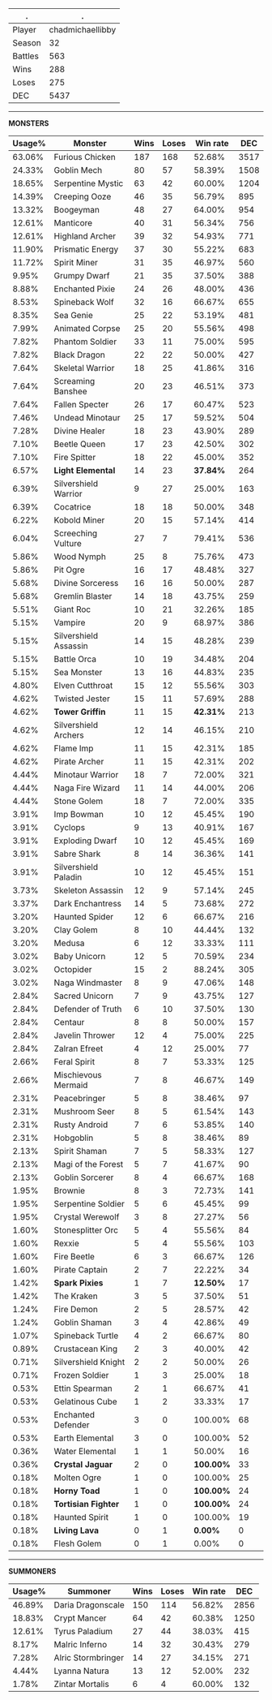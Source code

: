 .|.
|-|-
Player|chadmichaellibby
Season|32
Battles|563
Wins|288
Loses|275
DEC|5437

---
**MONSTERS**

Usage%|Monster|Wins|Loses|Win rate|DEC|
-|-|-|-|-|-|
63.06%|Furious Chicken|187|168|52.68%|3517|
24.33%|Goblin Mech|80|57|58.39%|1508|
18.65%|Serpentine Mystic|63|42|60.00%|1204|
14.39%|Creeping Ooze|46|35|56.79%|895|
13.32%|Boogeyman|48|27|64.00%|954|
12.61%|Manticore|40|31|56.34%|756|
12.61%|Highland Archer|39|32|54.93%|771|
11.90%|Prismatic Energy|37|30|55.22%|683|
11.72%|Spirit Miner|31|35|46.97%|560|
9.95%|Grumpy Dwarf|21|35|37.50%|388|
8.88%|Enchanted Pixie|24|26|48.00%|436|
8.53%|Spineback Wolf|32|16|66.67%|655|
8.35%|Sea Genie|25|22|53.19%|481|
7.99%|Animated Corpse|25|20|55.56%|498|
7.82%|Phantom Soldier|33|11|75.00%|595|
7.82%|Black Dragon|22|22|50.00%|427|
7.64%|Skeletal Warrior|18|25|41.86%|316|
7.64%|Screaming Banshee|20|23|46.51%|373|
7.64%|Fallen Specter|26|17|60.47%|523|
7.46%|Undead Minotaur|25|17|59.52%|504|
7.28%|Divine Healer|18|23|43.90%|289|
7.10%|Beetle Queen|17|23|42.50%|302|
7.10%|Fire Spitter|18|22|45.00%|352|
6.57%|**Light Elemental**|14|23|**37.84%**|264|
6.39%|Silvershield Warrior|9|27|25.00%|163|
6.39%|Cocatrice|18|18|50.00%|348|
6.22%|Kobold Miner|20|15|57.14%|414|
6.04%|Screeching Vulture|27|7|79.41%|536|
5.86%|Wood Nymph|25|8|75.76%|473|
5.86%|Pit Ogre|16|17|48.48%|327|
5.68%|Divine Sorceress|16|16|50.00%|287|
5.68%|Gremlin Blaster|14|18|43.75%|259|
5.51%|Giant Roc|10|21|32.26%|185|
5.15%|Vampire|20|9|68.97%|386|
5.15%|Silvershield Assassin|14|15|48.28%|239|
5.15%|Battle Orca|10|19|34.48%|204|
5.15%|Sea Monster|13|16|44.83%|235|
4.80%|Elven Cutthroat|15|12|55.56%|303|
4.62%|Twisted Jester|15|11|57.69%|288|
4.62%|**Tower Griffin**|11|15|**42.31%**|213|
4.62%|Silvershield Archers|12|14|46.15%|210|
4.62%|Flame Imp|11|15|42.31%|185|
4.62%|Pirate Archer|11|15|42.31%|202|
4.44%|Minotaur Warrior|18|7|72.00%|321|
4.44%|Naga Fire Wizard|11|14|44.00%|206|
4.44%|Stone Golem|18|7|72.00%|335|
3.91%|Imp Bowman|10|12|45.45%|190|
3.91%|Cyclops|9|13|40.91%|167|
3.91%|Exploding Dwarf|10|12|45.45%|169|
3.91%|Sabre Shark|8|14|36.36%|141|
3.91%|Silvershield Paladin|10|12|45.45%|151|
3.73%|Skeleton Assassin|12|9|57.14%|245|
3.37%|Dark Enchantress|14|5|73.68%|272|
3.20%|Haunted Spider|12|6|66.67%|216|
3.20%|Clay Golem|8|10|44.44%|132|
3.20%|Medusa|6|12|33.33%|111|
3.02%|Baby Unicorn|12|5|70.59%|234|
3.02%|Octopider|15|2|88.24%|305|
3.02%|Naga Windmaster|8|9|47.06%|148|
2.84%|Sacred Unicorn|7|9|43.75%|127|
2.84%|Defender of Truth|6|10|37.50%|130|
2.84%|Centaur|8|8|50.00%|157|
2.84%|Javelin Thrower|12|4|75.00%|225|
2.84%|Zalran Efreet|4|12|25.00%|77|
2.66%|Feral Spirit|8|7|53.33%|125|
2.66%|Mischievous Mermaid|7|8|46.67%|149|
2.31%|Peacebringer|5|8|38.46%|97|
2.31%|Mushroom Seer|8|5|61.54%|143|
2.31%|Rusty Android|7|6|53.85%|140|
2.31%|Hobgoblin|5|8|38.46%|89|
2.13%|Spirit Shaman|7|5|58.33%|127|
2.13%|Magi of the Forest|5|7|41.67%|90|
2.13%|Goblin Sorcerer|8|4|66.67%|168|
1.95%|Brownie|8|3|72.73%|141|
1.95%|Serpentine Soldier|5|6|45.45%|99|
1.95%|Crystal Werewolf|3|8|27.27%|56|
1.60%|Stonesplitter Orc|5|4|55.56%|84|
1.60%|Rexxie|5|4|55.56%|103|
1.60%|Fire Beetle|6|3|66.67%|126|
1.60%|Pirate Captain|2|7|22.22%|34|
1.42%|**Spark Pixies**|1|7|**12.50%**|17|
1.42%|The Kraken|3|5|37.50%|51|
1.24%|Fire Demon|2|5|28.57%|42|
1.24%|Goblin Shaman|3|4|42.86%|49|
1.07%|Spineback Turtle|4|2|66.67%|80|
0.89%|Crustacean King|2|3|40.00%|42|
0.71%|Silvershield Knight|2|2|50.00%|26|
0.71%|Frozen Soldier|1|3|25.00%|18|
0.53%|Ettin Spearman|2|1|66.67%|41|
0.53%|Gelatinous Cube|1|2|33.33%|17|
0.53%|Enchanted Defender|3|0|100.00%|68|
0.53%|Earth Elemental|3|0|100.00%|52|
0.36%|Water Elemental|1|1|50.00%|16|
0.36%|**Crystal Jaguar**|2|0|**100.00%**|33|
0.18%|Molten Ogre|1|0|100.00%|25|
0.18%|**Horny Toad**|1|0|**100.00%**|24|
0.18%|**Tortisian Fighter**|1|0|**100.00%**|24|
0.18%|Haunted Spirit|1|0|100.00%|19|
0.18%|**Living Lava**|0|1|**0.00%**|0|
0.18%|Flesh Golem|0|1|0.00%|0|

---
**SUMMONERS**

Usage%|Summoner|Wins|Loses|Win rate|DEC|
-|-|-|-|-|-|
46.89%|Daria Dragonscale|150|114|56.82%|2856|
18.83%|Crypt Mancer|64|42|60.38%|1250|
12.61%|Tyrus Paladium|27|44|38.03%|415|
8.17%|Malric Inferno|14|32|30.43%|279|
7.28%|Alric Stormbringer|14|27|34.15%|271|
4.44%|Lyanna Natura|13|12|52.00%|232|
1.78%|Zintar Mortalis|6|4|60.00%|132|
